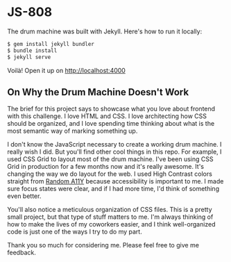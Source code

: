 # JS-808

The drum machine was built with Jekyll. Here's how to run it locally:

```sh
$ gem install jekyll bundler
$ bundle install
$ jekyll serve
```

Voilà! Open it up on <http://localhost:4000>

## On Why the Drum Machine Doesn't Work

The brief for this project says to showcase what you love about frontend with this challenge. I love HTML and CSS. I love architecting how CSS should be organized, and I love spending time thinking about what is the most semantic way of marking something up.

I don't know the JavaScript necessary to create a working drum machine. I really wish I did. But you'll find other cool things in this repo. For example, I used CSS Grid to layout most of the drum machine. I've been using CSS Grid in production for a few months now and it's really awesome. It's changing the way we do layout for the web. I used High Contrast colors straight from [Random A11Y](https://www.randoma11y.com/) because accessibility is important to me. I made sure focus states were clear, and if I had more time, I'd think of something even better.

You'll also notice a meticulous organization of CSS files. This is a pretty small project, but that type of stuff matters to me. I'm always thinking of how to make the lives of my coworkers easier, and I think well-organized code is just one of the ways I try to do my part.

Thank you so much for considering me. Please feel free to give me feedback.
